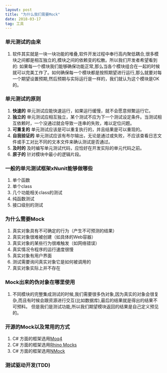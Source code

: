 ```yaml
---
layout: post
title: "为什么我们需要Mock"
date: 2018-03-17   
tag: 工具
---
```


### 单元测试的由来

1. 软件其实就是一块一块功能的堆叠,软件开发过程中奉行高内聚低耦合,很多模块之间都是相互独立的,模块之间的依赖变的松散。所以我们开发者希望看到的:
如果每一个模块我们能够确保功能正常,那么当各个模块组合在一起的时候就可以完美工作了。如何确保每一个模块都是按照期望进行运行,那么就要对每一个期望设置预期,然后预期与实际运行是一样的，我们就认为这个模块是OK的。

### 单元测试的原则

1. __快速的__ 单元测试应能快速运行，如果运行缓慢，就不会愿意频繁运行它。
2. __独立的__ 单元测试应相互独立，某个测试不应为下一个测试设定条件。当测试相互依赖时，一个没通过就会导致一连串的失败，难以定位问题。
3. __可重复的__ 单元测试应该是可以重复执行的，并且结果是可以重现的。
4. __自我验证的__ 单元测试应该有布尔输出，无论是通过或失败，不应该查看日志文件或手工对比不同的文本文件来确认测试是否通过。
5. __及时的__  及时编写单元测试代码，应恰好在开发实际的单元代码之前。
6. __原子的__ 针对模块中最小的逻辑片段。

### 一般的单元测试框架xNunit能够做哪些

1. 单个函数
2. 单个class
3. 几个功能相关class的测试
4. 纯函数测试
5. 接口级别的测试

### 为什么需要Mock

1. 真实对象具有不可确定的行为（产生不可预测的结果）
2. 真实对象很难被创建（如具体的Web容器）
3. 真实对象的某些行为很难触发（如网络错误）
4. 真实情况令程序的运行速度很慢
5. 真实对象有用户界面
6. 测试需要询问真实对象它是如何被调用的
7. 真实对象实际上并不存在

### Mock出来的伪对象在哪里使用

1. 不同模块的完整集成测试的时候,我们需要很多伪对象,因为真实的对象会很复杂,而且有时候会跟资源进行交互(比如数据库),最后的结果就是得出的结果不可预料。
但是我们是测试功能,所以我们期望模块返回的结果是自己定义预见的。

### 开源的Mock以及常用的方式

1. C# 方面的框架选用[Moq4](https://github.com/Moq/moq4/wiki/Quickstart)
2. C# 方面的框架选用[Rhino Mocks](http://www.hibernatingrhinos.com/oss/rhino-mocks)
3. C# 方面的框架选用[NMock](https://archive.codeplex.com/?p=nmock3)


### 测试驱动开发(TDD)


